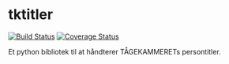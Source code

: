 # tktitler

[![Build Status](https://travis-ci.org/TK-IT/tktitler.svg?branch=master)](https://travis-ci.org/TK-IT/tktitler)
[![Coverage Status](https://coveralls.io/repos/github/TK-IT/tktitler/badge.svg?branch=master)](https://coveralls.io/github/TK-IT/tktitler?branch=master)

Et python bibliotek til at håndterer TÅGEKAMMERETs persontitler.
